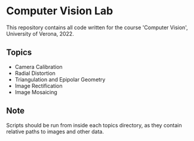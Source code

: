 # Computer Vision Lab

This repository contains all code written for the
course 'Computer Vision', University of Verona, 2022.

## Topics

- Camera Calibration
- Radial Distortion
- Triangulation and Epipolar Geometry
- Image Rectification
- Image Mosaicing

## Note

Scripts should be run from inside each topics directory, as they contain relative paths to images and other data. 
